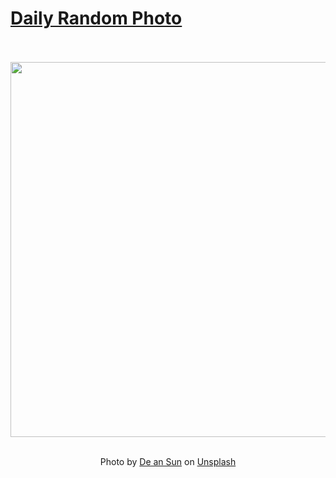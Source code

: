 # [Daily Random Photo](https://www.dailyrandomphoto.com/)

<div align="center">
  <br>
  <br>
  <a href="https://www.dailyrandomphoto.com/p/2025/2025-03-28/"><img src="https://images.unsplash.com/photo-1741527383649-b0d7c54d12ef?crop=entropy&cs=tinysrgb&fit=max&fm=jpg&ixid=M3w3NzUwOHwwfDF8cmFuZG9tfHx8fHx8fHx8MTc0MzEyMjU3Nnw&ixlib=rb-4.0.3&q=80&w=1080" width="600px"></a>
  <br>
  <br>
  <p class="has-text-grey">Photo by <a href="https://unsplash.com/@andyadcon?utm_source=Daily%20Random%20Photo&amp;utm_medium=referral" target="_blank" rel="noopener noreferrer">De an Sun</a> on <a href="https://unsplash.com/photos/yellow-and-red-daisies-fill-the-frame-beautifully-KKcd0z4YGF8?utm_source=Daily%20Random%20Photo&amp;utm_medium=referral" target="_blank" rel="noopener noreferrer">Unsplash</a></p>
</div>
